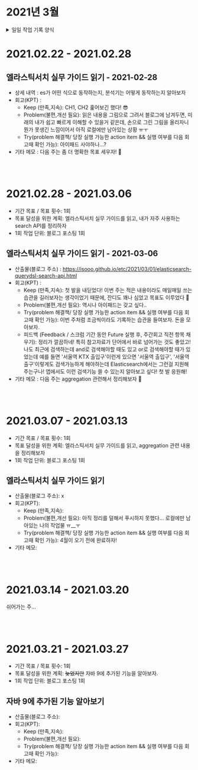 # **2021년 3월**

<details>
<summary>일일 작업 기록 양식</summary>

양식 1. KPT  

## 작업 내용 - 작업일
- 산출물(commit url,블로그 주소,...) : 
- 회고(KPT) :
  - Keep (만족,지속):
  - Problem(불편,개선 필요):
  - Try(problem 해결책/ 당장 실행 가능한 action item && 실행 여부를 다음 회고때 확인 가능): 
- 기타 메모 : 

양식 2. [5Fs](http://egloos.zum.com/agile/v/4122099)

## 작업 내용 - 작업일
- 산출물(commit url,블로그 주소,...) : 
- 회고(5Fs) :
  - 사실 (Facts) :
  - 느낌 (Feeling) :
  - 배운 점 (Findings)
  - 미래의 행동계획 (Future / action item): 
  - 피드백 (Feedback / 스크럼 기간 동안 Future 실행 후, 주간회고 직전 항목 채우기):
- 기타 메모 : 

</details>

# 2021.02.22 - 2021.02.28

## 엘라스틱서치 실무 가이드 읽기 - 2021-02-28
- 상세 내역 : es가 어떤 식으로 동작하는지, 분석기는 어떻게 동작하는지 알아보자
- 회고(KPT) :
  - Keep (만족,지속): CH1, CH2 훑어보긴 했다! :sunglasses:
  - Problem(불편,개선 필요): 읽은 내용을 그림으로 그려서 블로그에 남겨두면, 미래의 내가 쉽고 빠르게 이해할 수 있을거 같은데, 손으로 그린 그림을 올리자니 뭔가 못생긴 느낌이어서 아직 로컬에만 남아있는 상황 ㅠㅜ
  - Try(problem 해결책/ 당장 실행 가능한 action item && 실행 여부를 다음 회고때 확인 가능): 아이패드 사야하나...?
- 기타 메모 : 다음 주는 좀 더 명확한 목표 세우자! :muscle:

<br/><br/>

# 2021.02.28 - 2021.03.06
- 기간 목표 / 목표 횟수: 1회
- 목표 달성을 위한 계획: 엘라스틱서치 실무 가이드를 읽고, 내가 자주 사용하는 search API를 정리하자  
- 1회 작업 단위: 블로그 포스팅 1회

## 엘라스틱서치 실무 가이드 읽기 - 2021-03-06
- 산출물(블로그 주소) : https://isooo.github.io/etc/2021/03/01/elasticsearch-querydsl-search-api.html
- 회고(KPT) :
  - Keep (만족,지속): 첫 발을 내딛었다! 이번 주는 적은 내용이라도 매일매일 쓰는 습관을 길러보자는 생각이었기 때문에, 잔디도 꽤나 심었고 목표도 이루었다 :musical_note:  
  - Problem(불편,개선 필요): 역시나 아이패드는 갖고 싶다.. 
  - Try(problem 해결책/ 당장 실행 가능한 action item && 실행 여부를 다음 회고때 확인 가능): 이번 주처럼 조금씩이라도 기록하는 습관을 들여보자. 돈을 모아보자.  
  - 피드백 (Feedback / 스크럼 기간 동안 Future 실행 후, 주간회고 직전 항목 채우기): 정리가 깔끔하네! 특히 참고자료가 단어에서 바로 넘어가는 것도 좋았고! 나도 최근에 검색하는데 and로 검색해야할 때도 있고 or로 검색해야할 때가 있었는데 예를 들면 '서울역 KTX 출입구'이런게 있으면 '서울역 출입구', '서울역 출구'이렇게도 검색가능하게 해야하는데 Elasticsearch에서는 그런걸 지원해주는구나! 앱에서도 이런 검색기능 쓸 수 있는지 알아보고 싶다! 첫 발 응원해!
- 기타 메모 : 다음 주는 aggregation 관련해서 정리해보자 :muscle:

<br/><br/>

# 2021.03.07 - 2021.03.13
- 기간 목표 / 목표 횟수: 1회
- 목표 달성을 위한 계획: 엘라스틱서치 실무 가이드를 읽고, aggregation 관련 내용을 정리해보자    
- 1회 작업 단위: 블로그 포스팅 1회

## 엘라스틱서치 실무 가이드 읽기
- 산출물(블로그 주소): x
- 회고(KPT): 
  - Keep (만족,지속):  
  - Problem(불편,개선 필요): 아직 정리를 덜해서 푸시하지 못했다... 로컬에만 남아있는 나의 작업물 ㅠ__ㅜ 
  - Try(problem 해결책/ 당장 실행 가능한 action item && 실행 여부를 다음 회고때 확인 가능): 4월이 오기 전에 완료하자!
- 기타 메모: 

<br/><br/>

# 2021.03.14 - 2021.03.20
쉬어가는 주...

<br/><br/>

# 2021.03.21 - 2021.03.27
- 기간 목표 / 목표 횟수: 1회
- 목표 달성을 위한 계획: ~~늦었지만~~ 자바 9에 추가된 기능을 알아보자.  
- 1회 작업 단위: 블로그 포스팅 1회

## 자바 9에 추가된 기능 알아보기
- 산출물(블로그 주소): 
- 회고(KPT):  
  - Keep (만족,지속):  
  - Problem(불편,개선 필요):  
  - Try(problem 해결책/ 당장 실행 가능한 action item && 실행 여부를 다음 회고때 확인 가능):  
- 기타 메모: 
